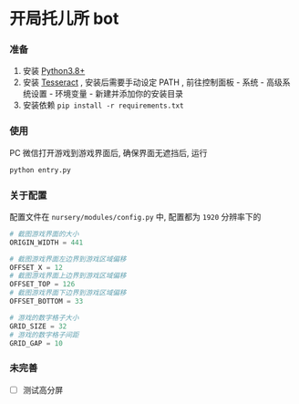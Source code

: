 # 开局托儿所 bot

### 准备

1. 安装 [Python3.8+](https://www.python.org/downloads/)
2. 安装 [Tesseract](https://github.com/tesseract-ocr/tesseract?tab=readme-ov-file#installing-tesseract) , 安装后需要手动设定 PATH , 前往控制面板 - 系统 - 高级系统设置 - 环境变量 - 新建并添加你的安装目录
3. 安装依赖 `pip install -r requirements.txt`

### 使用

PC 微信打开游戏到游戏界面后, 确保界面无遮挡后, 运行

```bash
python entry.py
```

### 关于配置

配置文件在 `nursery/modules/config.py` 中, 配置都为 `1920` 分辨率下的

```python
# 截图游戏界面的大小
ORIGIN_WIDTH = 441

# 截图游戏界面左边界到游戏区域偏移
OFFSET_X = 12
# 截图游戏界面上边界到游戏区域偏移
OFFSET_TOP = 126
# 截图游戏界面下边界到游戏区域偏移
OFFSET_BOTTOM = 33

# 游戏的数字格子大小
GRID_SIZE = 32
# 游戏的数字格子间距
GRID_GAP = 10

```

### 未完善

- [ ] 测试高分屏
